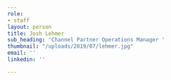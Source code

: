 ```yaml
---
role:
- staff
layout: person
title: Josh Lehmer
sub_heading: 'Channel Partner Operations Manager '
thumbnail: "/uploads/2019/07/lehmer.jpg"
email: ''
linkedin: ''

---
```

